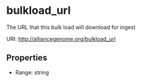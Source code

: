 # bulkload_url

The URL that this bulk load will download for ingest

URI: http://alliancegenome.org/bulkload_url



<!-- no inheritance hierarchy -->


## Properties

 * Range: string


